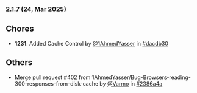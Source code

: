 ### 2.1.7 (24, Mar 2025)
## Chores
- **1231**: Added Cache Control by [<u>@1AhmedYasser</u>](https://www.github.com/1AhmedYasser) in [#dacdb30](https://github.com/buerokratt/Chat-Widget/commit/dacdb30)
## Others
- Merge pull request #402 from 1AhmedYasser/Bug-Browsers-reading-300-responses-from-disk-cache by [<u>@Varmo</u>](https://www.github.com/Varmo) in [#2386a4a](https://github.com/buerokratt/Chat-Widget/commit/2386a4a)
